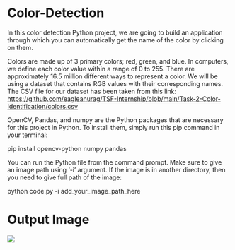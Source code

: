 # Color-Detection
In this color detection Python project, we are going to build an application through which you can automatically get the name of the color by clicking on them.

Colors are made up of 3 primary colors; red, green, and blue. In computers, we define each color value within a range of 0 to 255.
There are approximately 16.5 million different ways to represent a color. 
We will be using a dataset that contains RGB values with their corresponding names. The CSV file for our dataset has been taken from this link: 
https://github.com/eagleanurag/TSF-Internship/blob/main/Task-2-Color-Identification/colors.csv

OpenCV, Pandas, and numpy are the Python packages that are necessary for this project in Python. To install them, simply run this pip command in your terminal:

pip install opencv-python numpy pandas

You can run the Python file from the command prompt. Make sure to give an image path using ‘-i’ argument. If the image is in another directory, then you need to give full path of the image:

  python code.py -i add_your_image_path_here


# Output Image

<a >
  <img align="center" src="https://github.com/eagleanurag/TSF-Internship/blob/main/Task-2-Color-Identification/result.gif" />
</a>
